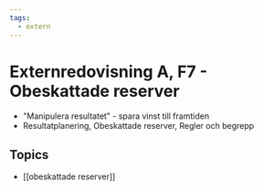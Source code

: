 ```yaml
---
tags:
  - extern
---
```

# Externredovisning A, F7 - Obeskattade reserver
- "Manipulera resultatet" - spara vinst till framtiden
- Resultatplanering, Obeskattade reserver, Regler och begrepp

## Topics
- [[obeskattade reserver]]